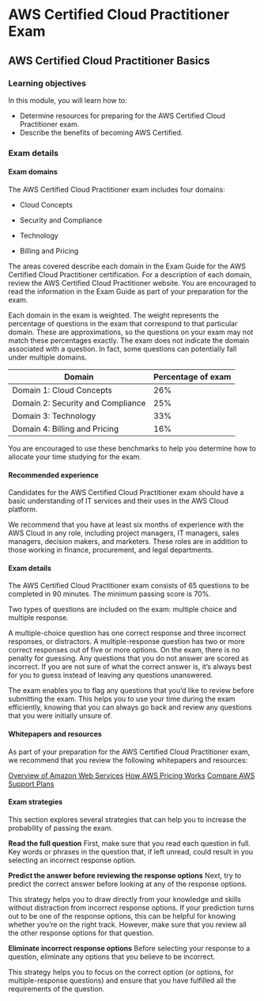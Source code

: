 # AWS Certified Cloud Practitioner Exam

## AWS Certified Cloud Practitioner Basics


### Learning objectives

In this module, you will learn how to:

* Determine resources for preparing for the AWS Certified Cloud Practitioner exam.
* Describe the benefits of becoming AWS Certified.

### Exam details

#### Exam domains

The AWS Certified Cloud Practitioner exam includes four domains:

* Cloud Concepts

* Security and Compliance

* Technology

* Billing and Pricing

The areas covered describe each domain in the Exam Guide for the AWS Certified Cloud Practitioner certification. For a description of each domain, review the AWS Certified Cloud Practitioner website. You are encouraged to read the information in the Exam Guide as part of your preparation for the exam.

Each domain in the exam is weighted. The weight represents the percentage of questions in the exam that correspond to that particular domain. These are approximations, so the questions on your exam may not match these percentages exactly. The exam does not indicate the domain associated with a question. In fact, some questions can potentially fall under multiple domains.

| Domain                            | Percentage of exam  |
|-----------------------------------|---------------------|
| Domain 1: Cloud Concepts          | 26%                 |
| Domain 2: Security and Compliance | 25%                 |
| Domain 3: Technology              | 33%                 |
| Domain 4: Billing and Pricing     | 16%                 |

You are encouraged to use these benchmarks to help you determine how to allocate your time studying for the exam.

#### Recommended experience

Candidates for the AWS Certified Cloud Practitioner exam should have a basic understanding of IT services and their uses in the AWS Cloud platform.

We recommend that you have at least six months of experience with the AWS Cloud in any role, including project managers, IT managers, sales managers, decision makers, and marketers. These roles are in addition to those working in finance, procurement, and legal departments.

#### Exam details

The AWS Certified Cloud Practitioner exam consists of 65 questions to be completed in 90 minutes. The minimum passing score is 70%.

Two types of questions are included on the exam: multiple choice and multiple response.

A multiple-choice question has one correct response and three incorrect responses, or distractors.
A multiple-response question has two or more correct responses out of five or more options.
On the exam, there is no penalty for guessing. Any questions that you do not answer are scored as incorrect. If you are not sure of what the correct answer is, it’s always best for you to guess instead of leaving any questions unanswered.

The exam enables you to flag any questions that you’d like to review before submitting the exam. This helps you to use your time during the exam efficiently, knowing that you can always go back and review any questions that you were initially unsure of.


#### Whitepapers and resources

As part of your preparation for the AWS Certified Cloud Practitioner exam, we recommend that you review the following whitepapers and resources:

[Overview of Amazon Web Services](https://d1.awsstatic.com/whitepapers/aws-overview.pdf)
[How AWS Pricing Works](http://d1.awsstatic.com/whitepapers/aws_pricing_overview.pdf)
[Compare AWS Support Plans](https://aws.amazon.com/premiumsupport/plans/)


#### Exam strategies

This section explores several strategies that can help you to increase the probability of passing the exam.

**Read the full question**
First, make sure that you read each question in full. Key words or phrases in the question that, if left unread, could result in you selecting an incorrect response option.

**Predict the answer before reviewing the response options**
Next, try to predict the correct answer before looking at any of the response options.

This strategy helps you to draw directly from your knowledge and skills without distraction from incorrect response options. If your prediction turns out to be one of the response options, this can be helpful for knowing whether you’re on the right track. However, make sure that you review all the other response options for that question.

**Eliminate incorrect response options**
Before selecting your response to a question, eliminate any options that you believe to be incorrect.

This strategy helps you to focus on the correct option (or options, for multiple-response questions) and ensure that you have fulfilled all the requirements of the question.